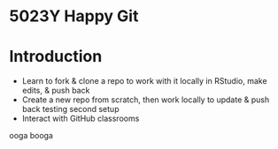 # 5023Y Happy Git

# Introduction

- Learn to fork & clone a repo to work with it locally in RStudio, make edits, & push back
- Create a new repo from scratch, then work locally to update & push back
testing second setup
- Interact with GitHub classrooms

ooga booga